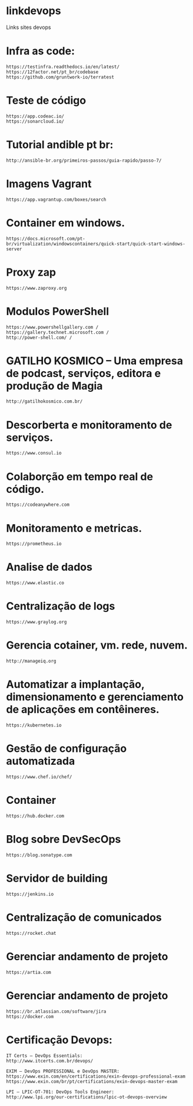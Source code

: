 # linkdevops
Links sites devops

# Infra as code:
```
https://testinfra.readthedocs.io/en/latest/
https://12factor.net/pt_br/codebase
https://github.com/gruntwork-io/terratest
```
# Teste de código
```
https://app.codeac.io/
https://sonarcloud.io/
```

# Tutorial andible pt br:
```
http://ansible-br.org/primeiros-passos/guia-rapido/passo-7/ 
```
# Imagens Vagrant
```
https://app.vagrantup.com/boxes/search
```
# Container em windows.
```
https://docs.microsoft.com/pt-br/virtualization/windowscontainers/quick-start/quick-start-windows-server
```

# Proxy zap
```
https://www.zaproxy.org
```
# Modulos PowerShell
```
https://www.powershellgallery.com /
https://gallery.technet.microsoft.com /
http://power-shell.com/ /
```

# GATILHO KOSMICO – Uma empresa de podcast, serviços, editora e produção de Magia
```
http://gatilhokosmico.com.br/
```

# Descorberta e monitoramento de serviços. 
```
https://www.consul.io
```

# Colaborção em tempo real de código. 
```
https://codeanywhere.com
```

# Monitoramento e metricas.
```
https://prometheus.io
```

# Analise de dados
```
https://www.elastic.co
```

# Centralização de logs
```
https://www.graylog.org
```

# Gerencia cotainer, vm. rede, nuvem.
```
http://manageiq.org
```

# Automatizar a implantação, dimensionamento e gerenciamento de aplicações em contêineres.
```
https://kubernetes.io
```

# Gestão de configuração automatizada
```
https://www.chef.io/chef/
```

# Container
```
https://hub.docker.com
```

# Blog sobre DevSecOps
```
https://blog.sonatype.com
```

# Servidor de building
```
https://jenkins.io
```

# Centralização de comunicados
```
https://rocket.chat
```

# Gerenciar andamento de projeto
```
https://artia.com
```

# Gerenciar andamento de projeto
```
https://br.atlassian.com/software/jira
https://docker.com
```

# Certificação Devops:
```
IT Certs – DevOps Essentials: 
http://www.itcerts.com.br/devops/

EXIM – DevOps PROFESSIONAL e DevOps MASTER:
https://www.exin.com/en/certifications/exin-devops-professional-exam
https://www.exin.com/br/pt/certifications/exin-devops-master-exam

LPI – LPIC-OT-701: DevOps Tools Engineer:
http://www.lpi.org/our-certifications/lpic-ot-devops-overview
```
